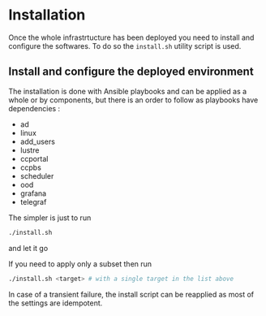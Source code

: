 # Installation
Once the whole infrastrtucture has been deployed you need to install and configure the softwares. To do so the `install.sh` utility script is used.

## Install and configure the deployed environment
The installation is done with Ansible playbooks and can be applied as a whole or by components, but there is an order to follow as playbooks have dependencies :
- ad
- linux
- add_users
- lustre
- ccportal
- ccpbs
- scheduler
- ood
- grafana 
- telegraf 

The simpler is just to run 
```bash
./install.sh
```
and let it go

If you need to apply only a subset then run 
```bash
./install.sh <target> # with a single target in the list above
```

In case of a transient failure, the install script can be reapplied as most of the settings are idempotent.
